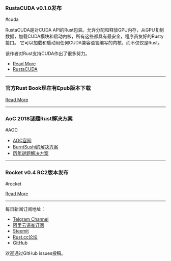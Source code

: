 ### RustaCUDA v0.1.0发布

#cuda

RustaCUDA是对CUDA API的Rust包装。允许分配和释放GPU内存，从GPU复制数据，加载CUDA模块和启动内核，所有这些都具有最安全，程序员友好的Rusty接口。 它可以加载和启动用任何CUDA兼容语言编写的内核，而不仅仅是Rust。

该作者对Rust支持CUDA作出了很多努力。

- [Read More](https://bheisler.github.io/post/announcing-rustacuda/)
- [RustaCUDA](https://github.com/bheisler/RustaCUDA)

---

### 官方Rust Book现在有Epub版本下载

[Read More](https://www.jyotirmoy.net/posts/2018-12-01-rust-book.html)

---

### AoC 2018谜题Rust解决方案

#AOC

- [AOC官网](https://adventofcode.com/)
- [BurntSushi的解决方案](https://github.com/BurntSushi/advent-of-code)
- [历年谜题解决方案](https://github.com/BenoitZugmeyer/RustyAdventOfCode#other-rust-implementations)

---

### Rocket v0.4 RC2版本发布

#rocket

[Read More](https://rocket.rs/v0.4/news/2018-11-30-version-0.4-rc-2/)

---

每日新闻订阅地址：

- [Telgram Channel](https://t.me/rust_daily_news )
- [阿里云语雀订阅](https://www.yuque.com/chaosbot/rustnews)
- [Steemit](https://steemit.com/@blackanger)
- [Rust.cc论坛](https://rust.cc)
- [GitHub](https://github.com/RustStudy/rust_daily_news)

欢迎通过GitHub issues投稿。

